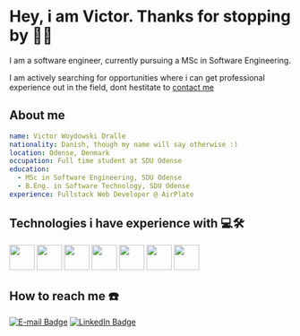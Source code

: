 # Hey, i am Victor. Thanks for stopping by 👋🏻
I am a software engineer, currently pursuing a MSc in Software Engineering. 

I am actively searching for opportunities where i can get professional experience out in the field, dont hestitate to [contact me](#how-to-reach-me)

## About me
```yaml
name: Victor Woydowski Dralle
nationality: Danish, though my name will say otherwise :)
location: Odense, Denmark
occupation: Full time student at SDU Odense
education:
  - MSc in Software Engineering, SDU Odense
  - B.Eng. in Software Technology, SDU Odense
experience: Fullstack Web Developer @ AirPlate
```

## Technologies i have experience with 💻🛠️
<p align="left">
  <img src="https://cdn.jsdelivr.net/gh/devicons/devicon@latest/icons/java/java-original.svg" width=45 height=45 />
  <img src="https://cdn.jsdelivr.net/gh/devicons/devicon@latest/icons/react/react-original.svg" width=45 height=45 />
  <img src="https://cdn.jsdelivr.net/gh/devicons/devicon@latest/icons/flutter/flutter-original.svg" width=45 height=45 />
  <img src="https://cdn.jsdelivr.net/gh/devicons/devicon@latest/icons/laravel/laravel-original.svg" width=45 height=45 />
  <img src="https://cdn.jsdelivr.net/gh/devicons/devicon@latest/icons/php/php-original.svg" width=45 height=45 />
  <img src="https://cdn.jsdelivr.net/gh/devicons/devicon@latest/icons/mysql/mysql-original-wordmark.svg" width=45 height=45 />
  <img src="https://cdn.jsdelivr.net/gh/devicons/devicon@latest/icons/googlecloud/googlecloud-original-wordmark.svg" width=45 height=45 />
</p>

## How to reach me ☎️
[![E-mail Badge](https://img.shields.io/badge/Email-D14836?style=for-the-badge&logo=gmail&logoColor=white)](mailto:woydowskidralle@gmail.com)
[![LinkedIn Badge](https://img.shields.io/badge/LinkedIn-0A66C2?style=for-the-badge&logo=linkedin&logoColor=white)](https://www.linkedin.com/in/victor-dralle/)

<!--
**woidthevoid/woidthevoid** is a ✨ _special_ ✨ repository because its `README.md` (this file) appears on your GitHub profile.

Here are some ideas to get you started:

- 🔭 I’m currently working on ...
- 🌱 I’m currently learning ...
- 👯 I’m looking to collaborate on ...
- 🤔 I’m looking for help with ...
- 💬 Ask me about ...
- 📫 How to reach me: ...
- 😄 Pronouns: ...
- ⚡ Fun fact: ...
-->
